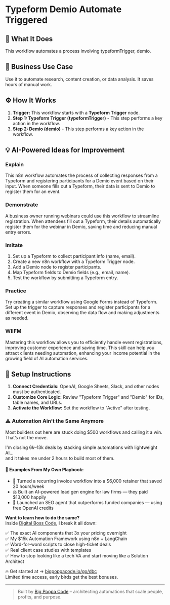 # Typeform Demio Automate Triggered

## 🚀 What It Does
This workflow automates a process involving typeformTrigger, demio.

## 💼 Business Use Case
Use it to automate research, content creation, or data analysis. It saves hours of manual work.

## ⚙️ How It Works
1.  **Trigger:** This workflow starts with a **Typeform Trigger** node.
2. **Step 1: Typeform Trigger (typeformTrigger)** - This step performs a key action in the workflow.
3. **Step 2: Demio (demio)** - This step performs a key action in the workflow.

## 💡 AI-Powered Ideas for Improvement
### Explain
This n8n workflow automates the process of collecting responses from a Typeform and registering participants for a Demio event based on their input. When someone fills out a Typeform, their data is sent to Demio to register them for an event.

### Demonstrate
A business owner running webinars could use this workflow to streamline registration. When attendees fill out a Typeform, their details automatically register them for the webinar in Demio, saving time and reducing manual entry errors.

### Imitate
1. Set up a Typeform to collect participant info (name, email).
2. Create a new n8n workflow with a Typeform Trigger node.
3. Add a Demio node to register participants.
4. Map Typeform fields to Demio fields (e.g., email, name).
5. Test the workflow by submitting a Typeform entry.

### Practice
Try creating a similar workflow using Google Forms instead of Typeform. Set up the trigger to capture responses and register participants for a different event in Demio, observing the data flow and making adjustments as needed.

### WIIFM
Mastering this workflow allows you to efficiently handle event registrations, improving customer experience and saving time. This skill can help you attract clients needing automation, enhancing your income potential in the growing field of AI automation services.

## 🔧 Setup Instructions
1. **Connect Credentials:** OpenAI, Google Sheets, Slack, and other nodes must be authenticated.
2. **Customize Core Logic:** Review "Typeform Trigger" and "Demio" for IDs, table names, and URLs.
3. **Activate the Workflow:** Set the workflow to "Active" after testing.

### ⚠️ Automation Ain’t the Same Anymore

Most builders out here are stuck doing $500 workflows and calling it a win.  
That’s not the move.  

I'm closing $6k–$13k deals by stacking simple automations with lightweight AI...  
and it takes me under 2 hours to build most of them.

#### 🧠 Examples From My Own Playbook:
- 🔁 Turned a recurring invoice workflow into a $6,000 retainer that saved 20 hours/week  
- ⚖️ Built an AI-powered lead gen engine for law firms — they paid $13,000 happily  
- 🚀 Launched an SEO agent that outperforms funded companies — using free OpenAI credits  

**Want to learn how to do the same?**  
Inside [Digital Boss Code](https://bigpoppacode.io/go/dbc), I break it all down:

✅ The exact AI components that 3x your pricing overnight  
✅ My $15k Automation Framework using n8n + LangChain  
✅ Word-for-word scripts to close high-ticket deals  
✅ Real client case studies with templates  
✅ How to stop looking like a tech VA and start moving like a Solution Architect  

🔥 Get started at → [bigpoppacode.io/go/dbc](https://bigpoppacode.io/go/dbc)  
Limited time access, early birds get the best bonuses.

---
> Built by [Big Poppa Code](https://bigpoppacode.io) – architecting automations that scale people, profits, and purpose.
